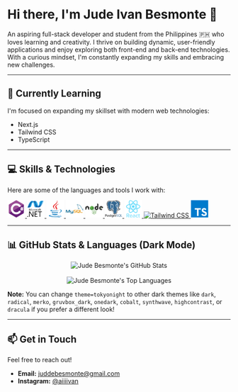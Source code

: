 # Hi there, I'm Jude Ivan Besmonte 👋

An aspiring full-stack developer and student from the Philippines 🇵🇭 who loves learning and creativity. I thrive on building dynamic, user-friendly applications and enjoy exploring both front-end and back-end technologies. With a curious mindset, I'm constantly expanding my skills and embracing new challenges.

---

## 🌱 Currently Learning

I'm focused on expanding my skillset with modern web technologies:

* Next.js
* Tailwind CSS
* TypeScript

---

## 💻 Skills & Technologies

Here are some of the languages and tools I work with:

<p align="left">
  <a href="https://www.w3schools.com/cs/" target="_blank" rel="noreferrer"> <img src="https://raw.githubusercontent.com/devicons/devicon/master/icons/csharp/csharp-original.svg" alt="C#" width="40" height="40"/> </a>
  <a href="https://dotnet.microsoft.com/" target="_blank" rel="noreferrer"> <img src="https://raw.githubusercontent.com/devicons/devicon/master/icons/dot-net/dot-net-original-wordmark.svg" alt=".NET" width="40" height="40"/> </a>
  <a href="https://www.java.com" target="_blank" rel="noreferrer"> <img src="https://raw.githubusercontent.com/devicons/devicon/master/icons/java/java-original.svg" alt="Java" width="40" height="40"/> </a>
  <a href="https://www.mysql.com/" target="_blank" rel="noreferrer"> <img src="https://raw.githubusercontent.com/devicons/devicon/master/icons/mysql/mysql-original-wordmark.svg" alt="MySQL" width="40" height="40"/> </a>
  <a href="https://nodejs.org" target="_blank" rel="noreferrer"> <img src="https://raw.githubusercontent.com/devicons/devicon/master/icons/nodejs/nodejs-original-wordmark.svg" alt="Node.js" width="40" height="40"/> </a>
  <a href="https://www.postgresql.org" target="_blank" rel="noreferrer"> <img src="https://raw.githubusercontent.com/devicons/devicon/master/icons/postgresql/postgresql-original-wordmark.svg" alt="PostgreSQL" width="40" height="40"/> </a>
  <a href="https://reactjs.org/" target="_blank" rel="noreferrer"> <img src="https://raw.githubusercontent.com/devicons/devicon/master/icons/react/react-original-wordmark.svg" alt="React" width="40" height="40"/> </a>
  <a href="https://tailwindcss.com/" target="_blank" rel="noreferrer"> <img src="https://www.vectorlogo.zone/logos/tailwindcss/tailwindcss-icon.svg" alt="Tailwind CSS" width="40" height="40"/> </a>
  <a href="https://www.typescriptlang.org/" target="_blank" rel="noreferrer"> <img src="https://raw.githubusercontent.com/devicons/devicon/master/icons/typescript/typescript-original.svg" alt="TypeScript" width="40" height="40"/> </a>
</p>

---

## 📊 GitHub Stats & Languages (Dark Mode)

<p align="center">
  <img src="https://github-readme-stats.vercel.app/api?username=judebesmonte&show_icons=true&theme=tokyonight" alt="Jude Besmonte's GitHub Stats" />
  <br/> <br/>
  <img src="https://github-readme-stats.vercel.app/api/top-langs/?username=judebesmonte&layout=compact&theme=tokyonight" alt="Jude Besmonte's Top Languages" />
</p>

**Note:** You can change `theme=tokyonight` to other dark themes like `dark`, `radical`, `merko`, `gruvbox_dark`, `onedark`, `cobalt`, `synthwave`, `highcontrast`, or `dracula` if you prefer a different look!

---

## 📫 Get in Touch

Feel free to reach out!

* **Email:** [juddebesmonte@gmail.com](mailto:juddebesmonte@gmail.com)
* **Instagram:** [@aiiiivan](https://instagram.com/aiiiivan)
